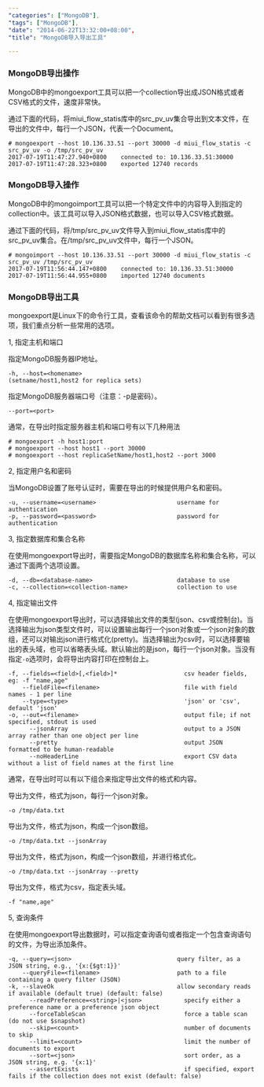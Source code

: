 ```yaml
---
"categories": ["MongoDB"],
"tags": ["MongoDB"],
"date": "2014-06-22T13:32:00+08:00",
"title": "MongoDB导入导出工具"

---
```


### MongoDB导出操作

MongoDB中的mongoexport工具可以把一个collection导出成JSON格式或者CSV格式的文件，速度非常快。

通过下面的代码，将miui_flow_statis库中的src_pv_uv集合导出到文本文件，在导出的文件中，每行一个JSON，代表一个Document。

```shell
# mongoexport --host 10.136.33.51 --port 30000 -d miui_flow_statis -c src_pv_uv -o /tmp/src_pv_uv
2017-07-19T11:47:27.940+0800	connected to: 10.136.33.51:30000
2017-07-19T11:47:28.323+0800	exported 12740 records
```

### MongoDB导入操作

MongoDB中的mongoimport工具可以把一个特定文件中的内容导入到指定的collection中。该工具可以导入JSON格式数据，也可以导入CSV格式数据。

通过下面的代码，将/tmp/src_pv_uv文件导入到miui_flow_statis库中的src_pv_uv集合。在/tmp/src_pv_uv文件中，每行一个JSON。

```shell
# mongoimport --host 10.136.33.51 --port 30000 -d miui_flow_statis -c src_pv_uv /tmp/src_pv_uv
2017-07-19T11:56:44.147+0800	connected to: 10.136.33.51:30000
2017-07-19T11:56:44.955+0800	imported 12740 documents
```



### MongoDB导出工具

mongoexport是Linux下的命令行工具，查看该命令的帮助文档可以看到有很多选项，我们重点分析一些常用的选项。

1, 指定主机和端口

指定MongoDB服务器IP地址。

```shell
-h, --host=<homename>
(setname/host1,host2 for replica sets)
```

指定MongoDB服务器端口号（注意：-p是密码）。

```shell
--port=<port>
```

通常，在导出时指定服务器主机和端口号有以下几种用法

```shell
# mongoexport -h host1:port
# mongoexport --host host1 --port 30000
# mongoexport --host replicaSetName/host1,host2 --port 3000
```



2, 指定用户名和密码

当MongoDB设置了账号认证时，需要在导出的时候提供用户名和密码。

```shell
-u, --username=<username>                       username for authentication
-p, --password=<password>                       password for authentication
```



3, 指定数据库和集合名称

在使用mongoexport导出时，需要指定MongoDB的数据库名称和集合名称，可以通过下面两个选项设置。

```shell
-d, --db=<database-name>                        database to use
-c, --collection=<collection-name>              collection to use
```



4, 指定输出文件

在使用mongoexport导出时，可以选择输出文件的类型(json、csv或控制台)。当选择输出为json类型文件时，可以设置输出每行一个json对象或一个json对象的数组，还可以对输出json进行格式化(pretty)。当选择输出为csv时，可以选择要输出的表头域，也可以省略表头域。默认输出的是json，每行一个json对象。当没有指定`-o`选项时，会将导出内容打印在控制台上。

```shell
-f, --fields=<field>[,<field>]*					  csv header fields, eg: -f "name,age"
    --fieldFile=<filename>                        file with field names - 1 per line
    --type=<type>								  'json' or 'csv', default 'json'
-o, --out=<filename>                              output file; if not specified, stdout is used
      --jsonArray                                 output to a JSON array rather than one object per line
      --pretty                                    output JSON formatted to be human-readable
      --noHeaderLine                              export CSV data without a list of field names at the first line
```

通常，在导出时可以有以下组合来指定导出文件的格式和内容。

导出为文件，格式为json，每行一个json对象。

```shell
-o /tmp/data.txt
```

导出为文件，格式为json，构成一个json数组。

```shell
-o /tmp/data.txt --jsonArray
```

导出为文件，格式为json，构成一个json数组，并进行格式化。

```shell
-o /tmp/data.txt --jsonArray --pretty
```

导出为文件，格式为csv，指定表头域。

```shell
-f "name,age"
```



5, 查询条件

在使用mongoexport导出数据时，可以指定查询语句或者指定一个包含查询语句的文件，为导出添加条件。

```shell
-q, --query=<json>                              query filter, as a JSON string, e.g., '{x:{$gt:1}}'
    --queryFile=<filename>                      path to a file containing a query filter (JSON)
-k, --slaveOk                                   allow secondary reads if available (default true) (default: false)
      --readPreference=<string>|<json>            specify either a preference name or a preference json object
      --forceTableScan                            force a table scan (do not use $snapshot)
      --skip=<count>                              number of documents to skip
      --limit=<count>                             limit the number of documents to export
      --sort=<json>                               sort order, as a JSON string, e.g. '{x:1}'
      --assertExists                              if specified, export fails if the collection does not exist (default: false)
```